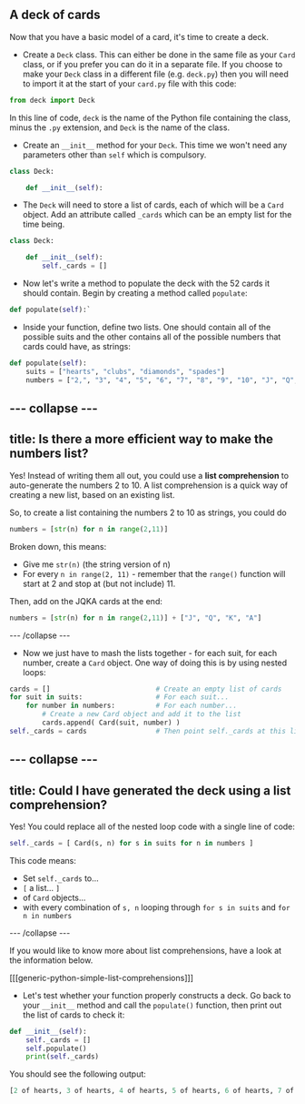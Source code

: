 ## A deck of cards

Now that you have a basic model of a card, it's time to create a deck.

+ Create a `Deck` class. This can either be done in the same file as your `Card` class, or if you prefer you can do it in a separate file. If you choose to make your `Deck` class in a different file (e.g. `deck.py`) then you will need to import it at the start of your `card.py` file with this code:

```python
from deck import Deck
```

In this line of code, `deck` is the name of the Python file containing the class, minus the `.py` extension, and `Deck` is the name of the class.

+ Create an `__init__` method for your `Deck`. This time we won't need any parameters other than `self` which is compulsory.

```python
class Deck:

    def __init__(self):
```

+ The `Deck` will need to store a list of cards, each of which will be a `Card` object. Add an attribute called `_cards` which can be an empty list for the time being.

```python
class Deck:

    def __init__(self):
        self._cards = []
```

+ Now let's write a method to populate the deck with the 52 cards it should contain. Begin by creating a method called `populate`:

```Python
def populate(self):`
```

+ Inside your function, define two lists. One should contain all of the possible suits and the other contains all of the possible numbers that cards could have, as strings:

```Python
def populate(self):
    suits = ["hearts", "clubs", "diamonds", "spades"]
    numbers = ["2,", "3", "4", "5", "6", "7", "8", "9", "10", "J", "Q", "K", "A"]
```

--- collapse ---
---
title: Is there a more efficient way to make the numbers list?
---
Yes! Instead of writing them all out, you could use a **list comprehension** to auto-generate the numbers 2 to 10. A list comprehension is a quick way of creating a new list, based on an existing list.

So, to create a list containing the numbers 2 to 10 as strings, you could do

```Python
numbers = [str(n) for n in range(2,11)]
```

Broken down, this means:
- Give me `str(n)` (the string version of n)
- For every `n in range(2, 11)` - remember that the `range()` function will start at 2 and stop at (but not include) 11.

Then, add on the JQKA cards at the end:

```Python
numbers = [str(n) for n in range(2,11)] + ["J", "Q", "K", "A"]
```

--- /collapse ---

+ Now we just have to mash the lists together - for each suit, for each number, create a `Card` object. One way of doing this is by using nested loops:

```Python
cards = []                          # Create an empty list of cards
for suit in suits:                  # For each suit...
    for number in numbers:          # For each number...
        # Create a new Card object and add it to the list
        cards.append( Card(suit, number) )  
self._cards = cards                 # Then point self._cards at this list
```

--- collapse ---
---
title: Could I have generated the deck using a list comprehension?
---

Yes! You could replace all of the nested loop code with a single line of code:

```Python
self._cards = [ Card(s, n) for s in suits for n in numbers ]
```

This code means:
- Set `self._cards` to...
- `[` a list... `]`
- of `Card` objects...
- with every combination of `s, n` looping through `for s in suits` and `for n in numbers`

--- /collapse ---

If you would like to know more about list comprehensions, have a look at the information below.

[[[generic-python-simple-list-comprehensions]]]

+ Let's test whether your function properly constructs a deck. Go back to your `__init__` method and call the `populate()` function, then print out the list of cards to check it:

```Python
def __init__(self):
    self._cards = []
    self.populate()
    print(self._cards)
```

You should see the following output:

```Python
[2 of hearts, 3 of hearts, 4 of hearts, 5 of hearts, 6 of hearts, 7 of hearts, 8 of hearts, 9 of hearts, 10 of hearts, J of hearts, Q of hearts, K of hearts, A of hearts, 2 of clubs, 3 of clubs, 4 of clubs, 5 of clubs, 6 of clubs, 7 of clubs, 8 of clubs, 9 of clubs, 10 of clubs, J of clubs, Q of clubs, K of clubs, A of clubs, 2 of diamonds, 3 of diamonds, 4 of diamonds, 5 of diamonds, 6 of diamonds, 7 of diamonds, 8 of diamonds, 9 of diamonds, 10 of diamonds, J of diamonds, Q of diamonds, K of diamonds, A of diamonds, 2 of spades, 3 of spades, 4 of spades, 5 of spades, 6 of spades, 7 of spades, 8 of spades, 9 of spades, 10 of spades, J of spades, Q of spades, K of spades, A of spades]
```
